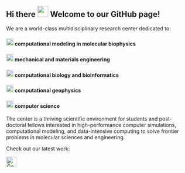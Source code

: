 ## Hi there <img src="https://user-images.githubusercontent.com/82110564/189553856-2e7f8f30-80b4-484f-bfaa-9e5eb10f24e5.gif" width="30"> Welcome to our GitHub page!
  
We are a world-class multidisciplinary research center dedicated to:
  

#### <img src="https://fonts.gstatic.com/s/e/notoemoji/latest/1f48e/512.gif" alt="💎" width="20" height="20"> computational modeling in molecular biophysics

#### <img src="https://fonts.gstatic.com/s/e/notoemoji/latest/1f48e/512.gif" alt="💎" width="20" height="20"> mechanical and materials engineering

#### <img src="https://fonts.gstatic.com/s/e/notoemoji/latest/1f48e/512.gif" alt="💎" width="20" height="20"> computational biology and bioinformatics

#### <img src="https://fonts.gstatic.com/s/e/notoemoji/latest/1f48e/512.gif" alt="💎" width="20" height="20"> computational geophysics

#### <img src="https://fonts.gstatic.com/s/e/notoemoji/latest/1f48e/512.gif" alt="💎" width="20" height="20"> computer science

The center is a thriving scientific environment for students and post-doctoral fellows interested in high-performance computer simulations, computational modeling, and data-intensive computing to solve frontier problems in molecular sciences and engineering.

Check out our latest work: 

<a href="https://scholar.google.com.br/citations?user=UmSLN7sAAAAJ&hl=en"><img src="https://img.shields.io/badge/-Google%20Scholar-4285F4?logo=google-scholar&logoColor=white&style=for-the-badge&logoWidth=20" height="28" alt="Google Scholar" /></a>
